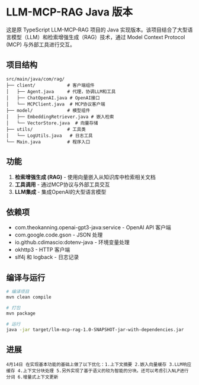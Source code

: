 # LLM-MCP-RAG Java 版本

这是原 TypeScript LLM-MCP-RAG 项目的 Java 实现版本。该项目结合了大型语言模型（LLM）和检索增强生成（RAG）技术，通过 Model Context Protocol (MCP) 与外部工具进行交互。

## 项目结构

```
src/main/java/com/rag/
├── client/            # 客户端组件
│   ├── Agent.java     # 代理，协调LLM和工具
│   ├── ChatOpenAI.java # OpenAI接口
│   └── MCPClient.java  # MCP协议客户端
├── model/             # 模型组件
│   ├── EmbeddingRetriever.java # 嵌入检索
│   └── VectorStore.java  # 向量存储
├── utils/             # 工具类
│   └── LogUtils.java   # 日志工具
└── Main.java          # 程序入口
```

## 功能

1. **检索增强生成 (RAG)** - 使用向量嵌入从知识库中检索相关文档
2. **工具调用** - 通过MCP协议与外部工具交互
3. **LLM集成** - 集成OpenAI的大型语言模型

## 依赖项

- com.theokanning.openai-gpt3-java:service - OpenAI API 客户端
- com.google.code.gson - JSON 处理
- io.github.cdimascio:dotenv-java - 环境变量处理
- okhttp3 - HTTP 客户端
- slf4j 和 logback - 日志记录
  

## 编译与运行

```bash
# 编译项目
mvn clean compile

# 打包
mvn package

# 运行
java -jar target/llm-mcp-rag-1.0-SNAPSHOT-jar-with-dependencies.jar
```

## 进展
```
4月14日 在实现基本功能的基础上做了以下优化：1.上下文摘要 2.嵌入向量缓存 3.LLM响应缓存 4.上下文分块处理 5.另外实现了基于语义的较为智能的分块。还可以考虑引入NLP进行分词 6.增量式上下文更新
```
